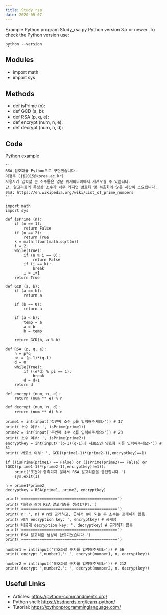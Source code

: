 ```yaml
---
title: Study_rsa
date: 2020-05-07
---
```

Example Python program Study_rsa.py
Python version 3.x or newer.
To check the Python version use:

    python --version

## Modules

* import math
* import sys

## Methods

* def isPrime (n):
* def GCD (a, b):
* def RSA (p, q, e):
* def encrypt (num, n, e):
* def decrypt (num, n, d):

## Code

Python example

    '''
    RSA 암호화를 Python으로 구현했습니다.
    이정주 (jj2015@korea.ac.kr)
    사용자가 입력할 큰 소수들은 영문 위키피디아에서 가져오실 수 있습니다.
    단, 알고리즘의 특성상 소수가 너무 커지면 암호화 및 복호화에 많은 시간이 소요됩니다.
    링크: https://en.wikipedia.org/wiki/List_of_prime_numbers
    '''
    
    import math
    import sys
    
    def isPrime (n):
        if (n == 1):
            return False
        if (n == 2):
            return True
        k = math.floor(math.sqrt(n))
        i = 2
        while(True):
            if (n % i == 0):
                return False
            if (i == k):
                break
            i = i+1
        return True
    
    def GCD (a, b):
        if (a == b):
            return a
    
        if (b == 0):
            return a
    
        if (a < b):
            temp = a
            a = b
            b = temp
    
        return GCD(b, a % b)
    
    def RSA (p, q, e):
        n = p*q
        pi = (p-1)*(q-1)
        d = 0
        while(True):
            if ((e*d) % pi == 1):
                break
            d = d+1
        return d
    
    def encrypt (num, n, e):
        return (num ** e) % n
    
    def decrypt (num, n, d):
        return (num ** d) % n
    
    prime1 = int(input('첫번째 소수 p를 입력해주세요>')) # 17
    print('소수 여부: ', isPrime(prime1))
    prime2 = int(input('두번째 소수 q를 입력해주세요>')) # 23
    print('소수 여부: ', isPrime(prime2))
    encryptkey = int(input('(p-1)(q-1)과 서로소인 암호화 키를 입력해주세요>')) # 31
    print('서로소 여부: ', GCD((prime1-1)*(prime2-1),encryptkey)==1)
    
    if ((isPrime(prime1) == False) or (isPrime(prime2)== False) or (GCD((prime1-1)*(prime2-1),encryptkey)!=1)):
        print('조건이 충족되지 않아서 RSA 알고리즘을 중단합니다.')
        sys.exit(1)
    
    n = prime1*prime2
    decryptkey = RSA(prime1, prime2, encryptkey)
    
    print('==========================================')
    print('다음과 같이 RSA 알고리즘을 생성합니다.')
    print('==========================================')
    print('n: ', n) # n만 공개하고, 곱해서 n이 되는 두 소수는 공개하지 않음
    print('공개 encryption key: ', encryptkey) # 공개함
    print('비공개 decryption key: ', decryptkey) # 공개하지 않음
    print('==========================================')
    print('RSA 알고리즘 생성이 완료되었습니다.')
    print('==========================================')
    
    number1 = int(input('암호화할 숫자를 입력해주세요>')) # 66
    print('encrypt ',number1,': ', encrypt(number1, n, encryptkey))
    
    number2 = int(input('복호화할 숫자를 입력해주세요>')) # 212
    print('decrypt ',number2,': ', decrypt(number2, n, decryptkey))
    

## Useful Links

- Articles: https://python-commandments.org/
- Python shell: https://bsdnerds.org/learn-python/
- Tutorial: https://pythonprogramminglanguage.com/
